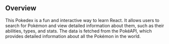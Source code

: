 ## Overview

This Pokedex is a fun and interactive way to learn React. It allows users to search for Pokémon and view detailed information about them, such as their abilities, types, and stats. The data is fetched from the PokéAPI, which provides detailed information about all the Pokémon in the world.